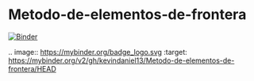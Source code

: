 # Metodo-de-elementos-de-frontera

[![Binder](https://mybinder.org/badge_logo.svg)](https://mybinder.org/v2/gh/kevindaniel13/Metodo-de-elementos-de-frontera/HEAD)

.. image:: https://mybinder.org/badge_logo.svg
 :target: https://mybinder.org/v2/gh/kevindaniel13/Metodo-de-elementos-de-frontera/HEAD
